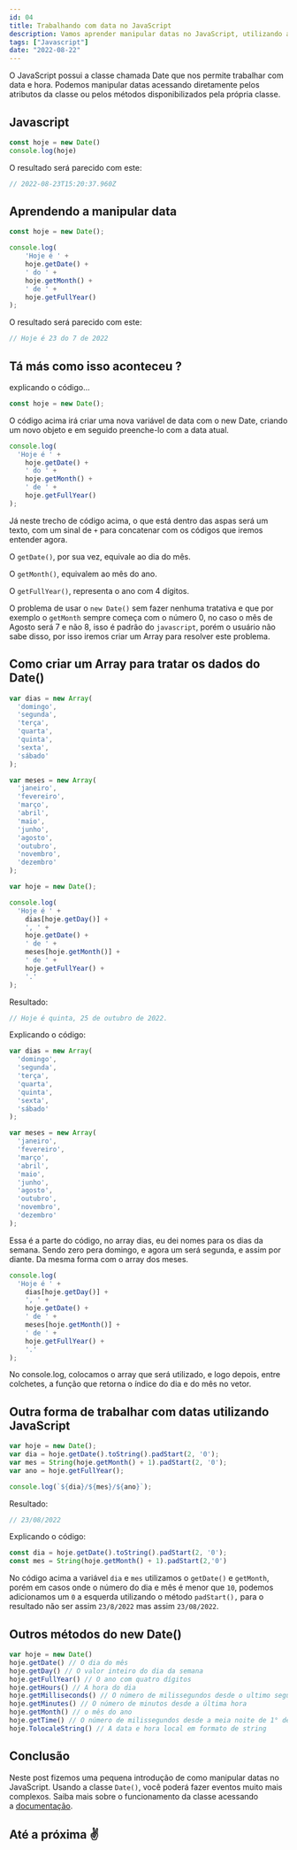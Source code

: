 ```yaml
---
id: 04
title: Trabalhando com data no JavaScript
description: Vamos aprender manipular datas no JavaScript, utilizando a classe Date, como pegar a data atual e utilizar os métodos da classe.
tags: ["Javascript"]
date: "2022-08-22"
---
```

O JavaScript possui a classe chamada Date que nos permite trabalhar com data e hora. Podemos manipular datas acessando diretamente pelos atributos da classe ou pelos métodos disponibilizados pela própria classe.

## Javascript

```javascript
const hoje = new Date()
console.log(hoje)
```

O resultado será parecido com este:

```javascript
// 2022-08-23T15:20:37.960Z
```

## Aprendendo a manipular data

```javascript
const hoje = new Date();

console.log(
    'Hoje é ' +
    hoje.getDate() +
    ' do ' +
    hoje.getMonth() +
    ' de ' +
    hoje.getFullYear()
);
```

O resultado será parecido com este:

```javascript
// Hoje é 23 do 7 de 2022
```

## Tá más como isso aconteceu ?

explicando o código...

```javascript
const hoje = new Date();
```

O código acima irá criar uma nova variável de data com o new Date, criando um novo objeto e em seguido preenche-lo com a data atual.

```javascript
console.log(
  'Hoje é ' +
    hoje.getDate() +
    ' do ' +
    hoje.getMonth() +
    ' de ' +
    hoje.getFullYear()
);
```

Já neste trecho de código acima, o que está dentro das aspas será um texto, com um sinal de `+` para concatenar com os códigos que iremos entender agora.

O `getDate()`, por sua vez, equivale ao dia do mês.

O `getMonth()`, equivalem ao mês do ano.

O `getFullYear()`, representa o ano com 4 dígitos.

O problema de usar o `new Date()` sem fazer nenhuma tratativa e que por exemplo o `getMonth` sempre começa com o número 0, no caso o mês de Agosto será 7 e não 8, isso é padrão do `javascript`, porém o usuário não sabe disso, por isso iremos criar um Array para resolver este problema. 

## Como criar um Array para tratar os dados do Date()

```javascript
var dias = new Array(
  'domingo',
  'segunda',
  'terça',
  'quarta',
  'quinta',
  'sexta',
  'sábado'
);

var meses = new Array(
  'janeiro',
  'fevereiro',
  'março',
  'abril',
  'maio',
  'junho',
  'agosto',
  'outubro',
  'novembro',
  'dezembro'
);

var hoje = new Date();

console.log(
  'Hoje é ' +
    dias[hoje.getDay()] +
    ', ' +
    hoje.getDate() +
    ' de ' +
    meses[hoje.getMonth()] +
    ' de ' +
    hoje.getFullYear() +
    '.'
);
```

Resultado:

```javascript
// Hoje é quinta, 25 de outubro de 2022.
```

Explicando o código:

```javascript
var dias = new Array(
  'domingo',
  'segunda',
  'terça',
  'quarta',
  'quinta',
  'sexta',
  'sábado'
);

var meses = new Array(
  'janeiro',
  'fevereiro',
  'março',
  'abril',
  'maio',
  'junho',
  'agosto',
  'outubro',
  'novembro',
  'dezembro'
);
```

Essa é a parte do código, no array dias, eu dei nomes para os dias da semana. Sendo zero pera domingo, e agora um será segunda, e assim por diante. Da mesma forma com o array dos meses.

```javascript
console.log(
  'Hoje é ' +
    dias[hoje.getDay()] +
    ', ' +
    hoje.getDate() +
    ' de ' +
    meses[hoje.getMonth()] +
    ' de ' +
    hoje.getFullYear() +
    '.'
);
```

No console.log, colocamos o array que será utilizado, e logo depois, entre colchetes, a função que retorna o índice do dia e do mês no vetor.

## Outra forma de trabalhar com datas utilizando JavaScript

```javascript
var hoje = new Date();
var dia = hoje.getDate().toString().padStart(2, '0');
var mes = String(hoje.getMonth() + 1).padStart(2, '0');
var ano = hoje.getFullYear();

console.log(`${dia}/${mes}/${ano}`);
```

Resultado:

```javascript
// 23/08/2022
```

Explicando o código:

```javascript
const dia = hoje.getDate().toString().padStart(2, '0');
const mes = String(hoje.getMonth() + 1).padStart(2,'0')
```

No código acima a variável `dia` e `mes` utilizamos o `getDate()` e `getMonth`, porém em casos onde o número do dia e mês é menor que `10`, podemos adicionamos um `0` a esquerda utilizando o método `padStart(),` para o resultado não ser assim  `23/8/2022` mas assim `23/08/2022`. 

## Outros métodos do new Date()

```javascript
var hoje = new Date()
hoje.getDate() // O dia do mês
hoje.getDay() // O valor inteiro do dia da semana
hoje.getFullYear() // O ano com quatro dígitos
hoje.getHours() // A hora do dia
hoje.getMilliseconds() // O número de milissegundos desde o ultimo segundo
hoje.getMinutes() // O número de minutos desde a última hora
hoje.getMonth() // o mês do ano
hoje.getTime() // O número de milissegundos desde a meia noite de 1° de janeiro de 1970
hoje.TolocaleString() // A data e hora local em formato de string
```

## Conclusão

Neste post fizemos uma pequena introdução de como manipular datas no JavaScript. Usando a classe `Date()`, você poderá fazer eventos muito mais complexos. Saiba mais sobre o funcionamento da classe acessando a [documentação](https://developer.mozilla.org/pt-BR/docs/Web/JavaScript/Reference/Global_Objects/Date).

## Até a próxima ✌️